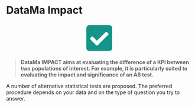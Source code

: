 # DataMa Impact

<center><img src="impact/images/DataMaIMPACT2-300x187.png" alt="logo impact" /></center>

> **DataMa IMPACT aims at evaluating the difference of a KPI between two populations of interest. For example, it is particularly suited to evaluating the impact and significance of an AB test.**

A number of alternative statistical tests are proposed. The preferred procedure depends on your data and on the type of question you try to answer.
